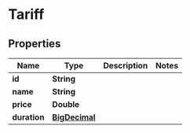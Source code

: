 
# Tariff

## Properties
Name | Type | Description | Notes
------------ | ------------- | ------------- | -------------
**id** | **String** |  | 
**name** | **String** |  | 
**price** | **Double** |  | 
**duration** | [**BigDecimal**](BigDecimal.md) |  | 



